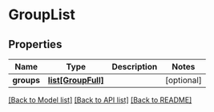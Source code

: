 # GroupList

## Properties
Name | Type | Description | Notes
------------ | ------------- | ------------- | -------------
**groups** | [**list[GroupFull]**](GroupFull.md) |  | [optional] 

[[Back to Model list]](../README.md#documentation-for-models) [[Back to API list]](../README.md#documentation-for-api-endpoints) [[Back to README]](../README.md)


